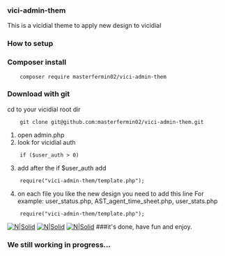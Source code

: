 ### vici-admin-them
This is a vicidial theme to apply new design to vicidial

### How to setup
### Composer install
```
    composer require masterfermin02/vici-admin-them 
```
### Download with git
cd to your vicidial root dir
```
	git clone git@github.com:masterfermin02/vici-admin-them.git
```
1. open admin.php
2. look for vicidial auth
```
	if ($user_auth > 0)
```
3.  add after the if $user_auth add
```
	require("vici-admin-them/template.php");
```
4. on each file you like the new design you need to add this line
For example: user_status.php, AST_agent_time_sheet.php, user_stats.php
```
	require("vici-admin-them/template.php");
```
[![N|Solid](https://github.com/masterfermin02/vici-admin-them/blob/master/screen_shot/campaign.png)](https://github.com/masterfermin02/vici-admin-them/)
[![N|Solid](https://github.com/masterfermin02/vici-admin-them/blob/master/screen_shot/dashboard.png)](https://github.com/masterfermin02/vici-admin-them/)
[![N|Solid](http://viciexperts.com/img/portfolio/new-real-time-custom.png)](https://github.com/masterfermin02/vici-admin-them/)
###it's done, have fun and enjoy.

### We still working in progress...
